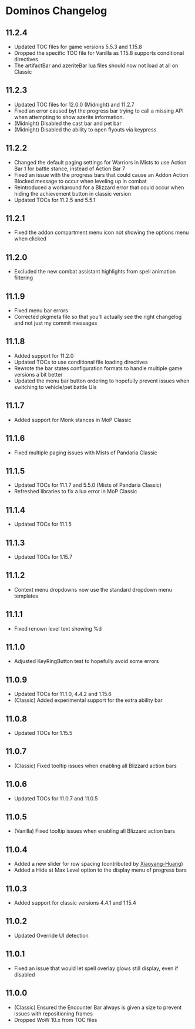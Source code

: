 # Dominos Changelog

## 11.2.4

* Updated TOC files for game versions 5.5.3 and 1.15.8
* Dropped the specific TOC file for Vanilla as 1.15.8 supports conditional directives
* The artifactBar and azeriteBar lua files should now not load at all on Classic

## 11.2.3

* Updated TOC files for 12.0.0 (Midnight) and 11.2.7
* Fixed an error caused byt the progress bar trying to call a missing API when attempting to show azerite information.
* (Midnight) Disabled the cast bar and pet bar
* (Midnight) Disabled the ability to open flyouts via keypress

## 11.2.2

* Changed the default paging settings for Warriors in Mists to use Action Bar 1 for battle stance, instead of Action Bar 7
* Fixed an issue with the progress bars that could cause an Addon Action Blocked message to occur when leveling up in combat
* Reintroduced a workaround for a Blizzard error that could occur when hiding the achievement button in classic version
* Updated TOCs for 11.2.5 and 5.5.1

## 11.2.1

* Fixed the addon compartment menu icon not showing the options menu when clicked

## 11.2.0

* Excluded the new combat assistant highlights from spell animation filtering

## 11.1.9

* Fixed menu bar errors
* Corrected pkgmeta file so that you'll actually see the right changelog and not just my commit messages

## 11.1.8

* Added support for 11.2.0
* Updated TOCs to use conditional file loading directives
* Rewrote the bar states configuration formats to handle multiple game versions a bit better
* Updated the menu bar button ordering to hopefully prevent issues when switching to vehicle/pet battle UIs

## 11.1.7

* Added support for Monk stances in MoP Classic

## 11.1.6

* Fixed multiple paging issues with Mists of Pandaria Classic

## 11.1.5

* Updated TOCs for 11.1.7 and 5.5.0 (Mists of Pandaria Classic)
* Refreshed libraries to fix a lua error in MoP Classic

## 11.1.4

* Updated TOCs for 11.1.5

## 11.1.3

* Updated TOCs for 1.15.7

## 11.1.2

* Context menu dropdowns now use the standard dropdown menu templates

## 11.1.1

* Fixed renown level text showing %d

## 11.1.0

* Adjusted KeyRingButton test to hopefully avoid some errors

## 11.0.9

* Updated TOCs for 11.1.0, 4.4.2 and 1.15.6
* (Classic) Added experimental support for the extra ability bar

## 11.0.8

* Updated TOCs for 1.15.5

## 11.0.7

* (Classic) Fixed tooltip issues when enabling all Blizzard action bars

## 11.0.6

* Updated TOCs for 11.0.7 and 11.0.5

## 11.0.5

* (Vanilla) Fixed tooltip issues when enabling all Blizzard action bars

## 11.0.4

* Added a new slider for row spacing (contributed by [Xiaoyang-Huang](https://github.com/Xiaoyang-Huang))
* Added a Hide at Max Level option to the display menu of progress bars

## 11.0.3

* Added support for classic versions 4.4.1 and 1.15.4

## 11.0.2

* Updated Override UI detection

## 11.0.1

* Fixed an issue that would let spell overlay glows still display, even if disabled

## 11.0.0

* (Classic) Ensured the Encounter Bar always is given a size to prevent issues with repositioning frames
* Dropped WoW 10.x from TOC files
